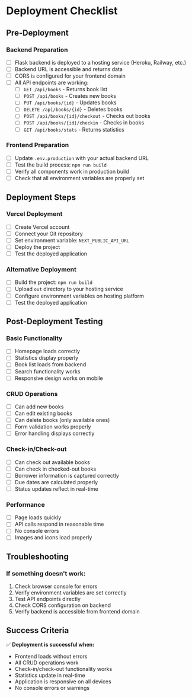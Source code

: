 # Deployment Checklist

## Pre-Deployment

### Backend Preparation
- [ ] Flask backend is deployed to a hosting service (Heroku, Railway, etc.)
- [ ] Backend URL is accessible and returns data
- [ ] CORS is configured for your frontend domain
- [ ] All API endpoints are working:
  - [ ] `GET /api/books` - Returns book list
  - [ ] `POST /api/books` - Creates new books
  - [ ] `PUT /api/books/{id}` - Updates books
  - [ ] `DELETE /api/books/{id}` - Deletes books
  - [ ] `POST /api/books/{id}/checkout` - Checks out books
  - [ ] `POST /api/books/{id}/checkin` - Checks in books
  - [ ] `GET /api/books/stats` - Returns statistics

### Frontend Preparation
- [ ] Update `.env.production` with your actual backend URL
- [ ] Test the build process: `npm run build`
- [ ] Verify all components work in production build
- [ ] Check that all environment variables are properly set

## Deployment Steps

### Vercel Deployment
- [ ] Create Vercel account
- [ ] Connect your Git repository
- [ ] Set environment variable: `NEXT_PUBLIC_API_URL`
- [ ] Deploy the project
- [ ] Test the deployed application

### Alternative Deployment
- [ ] Build the project: `npm run build`
- [ ] Upload `out` directory to your hosting service
- [ ] Configure environment variables on hosting platform
- [ ] Test the deployed application

## Post-Deployment Testing

### Basic Functionality
- [ ] Homepage loads correctly
- [ ] Statistics display properly
- [ ] Book list loads from backend
- [ ] Search functionality works
- [ ] Responsive design works on mobile

### CRUD Operations
- [ ] Can add new books
- [ ] Can edit existing books
- [ ] Can delete books (only available ones)
- [ ] Form validation works properly
- [ ] Error handling displays correctly

### Check-in/Check-out
- [ ] Can check out available books
- [ ] Can check in checked-out books
- [ ] Borrower information is captured correctly
- [ ] Due dates are calculated properly
- [ ] Status updates reflect in real-time

### Performance
- [ ] Page loads quickly
- [ ] API calls respond in reasonable time
- [ ] No console errors
- [ ] Images and icons load properly

## Troubleshooting

### If something doesn't work:
1. Check browser console for errors
2. Verify environment variables are set correctly
3. Test API endpoints directly
4. Check CORS configuration on backend
5. Verify backend is accessible from frontend domain

## Success Criteria

✅ **Deployment is successful when:**
- Frontend loads without errors
- All CRUD operations work
- Check-in/check-out functionality works
- Statistics update in real-time
- Application is responsive on all devices
- No console errors or warnings

